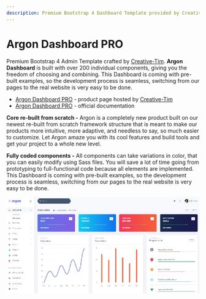 ```yaml
---
description: Premium Bootstrap 4 Dashboard Template provided by Creative-Tim.
---
```


# Argon Dashboard PRO

Premium Bootstrap 4 Admin Template crafted by [Creative-Tim](../partners/creative-tim.md). **Argon Dashboard** is built with over 200 individual components, giving you the freedom of choosing and combining. This Dashboard is coming with pre-built examples, so the development process is seamless, switching from our pages to the real website is very easy to be done.

* [Argon Dashboard PRO](https://bit.ly/39D2BLX) - product page hosted by [Creative-Tim](../partners/creative-tim.md)
* [Argon Dashboard PRO](https://bit.ly/3ejsUIU) - official documentation 

 **Core re-built from scratch -** Argon is a completely new product built on our newest re-built from scratch framework structure that is meant to make our products more intuitive, more adaptive, and needless to say, so much easier to customize. Let Argon amaze you with its cool features and build tools and get your project to a whole new level.

 **Fully coded components -** All components can take variations in color, that you can easily modify using Sass files. You will save a lot of time going from prototyping to full-functional code because all elements are implemented. This Dashboard is coming with pre-built examples, so the development process is seamless, switching from our pages to the real website is very easy to be done.

![Argon PRO - Premium Bootstrap Dashboard. ](../../.gitbook/assets/docs-cover-argon-pro.jpg)



